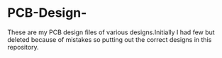 # PCB-Design-

These are my PCB design files of various designs.Initially I had few but deleted because of mistakes so putting out the correct designs in this repository.
